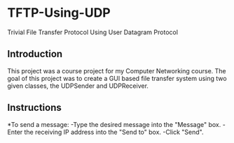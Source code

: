 # TFTP-Using-UDP
Trivial File Transfer Protocol Using User Datagram Protocol 

## Introduction
This project was a course project for my Computer Networking course. The goal of this project was to create a GUI based file transfer system using two given classes, the UDPSender and UDPReceiver. 

## Instructions
*To send a message:
  -Type the desired message into the "Message" box.
  -Enter the receiving IP address into the "Send to" box.
  -Click "Send".
